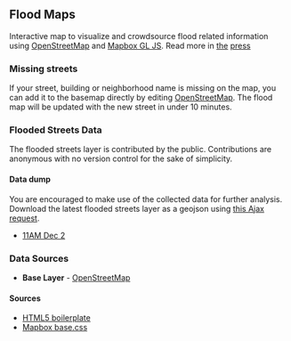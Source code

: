 ## Flood Maps
Interactive map to visualize and crowdsource flood related information using [OpenStreetMap](http://openstreetmap.in/#5/22.147/79.102) and [Mapbox GL JS](https://www.mapbox.com/mapbox-gl-js/). Read more in [the](http://timesofindia.indiatimes.com/tech/apps/Bangalore-techies-build-app-to-help-Chennai-flood-victims/articleshow/50039041.cms) [press](http://www.thehindu.com/news/cities/chennai/crowdsourced-map-to-mark-inundated-areas/article7935008.ece)

### Missing streets
If your street, building or neighborhood name is missing on the map, you can add it to the basemap directly by editing [OpenStreetMap](http://tasks.openstreetmap.in/project/62). The flood map will be updated with the new street in under 10 minutes.

### Flooded Streets Data
The flooded streets layer is contributed by the public. Contributions are anonymous with no version control for the sake of simplicity.

#### Data dump
You are encouraged to make use of the collected data for further analysis. Download the latest flooded streets layer as a geojson using [this Ajax request](https://github.com/osm-in/flood-map/blob/gh-pages/js/chennai.js#L145-L175).

- [11AM Dec 2](https://github.com/osm-in/flood-map/blob/gh-pages/data/chennai-flooded-streets-Dec2.geojson)


### Data Sources
- **Base Layer** - [OpenStreetMap](http://osm.org)

#### Sources
- [HTML5 boilerplate](https://github.com/h5bp/html5-boilerplate)
- [Mapbox base.css](https://www.mapbox.com/base/)
